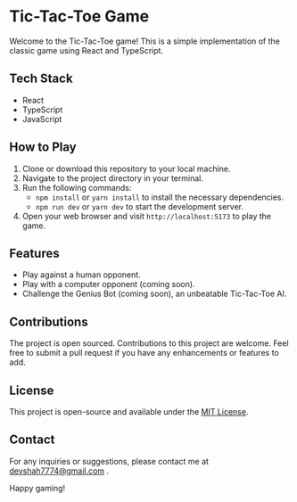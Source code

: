 # Tic-Tac-Toe Game

Welcome to the Tic-Tac-Toe game! This is a simple implementation of the classic game using React and TypeScript.

## Tech Stack
- React
- TypeScript
- JavaScript

## How to Play
1. Clone or download this repository to your local machine.
2. Navigate to the project directory in your terminal.
3. Run the following commands:
   - `npm install` or `yarn install` to install the necessary dependencies.
   - `npm run dev` or `yarn dev` to start the development server.
4. Open your web browser and visit `http://localhost:5173` to play the game.

## Features
- Play against a human opponent.
- Play with a computer opponent (coming soon).
- Challenge the Genius Bot (coming soon), an unbeatable Tic-Tac-Toe AI.

## Contributions
The project is open sourced.
Contributions to this project are welcome. Feel free to submit a pull request if you have any enhancements or features to add.

## License
This project is open-source and available under the [MIT License](LICENSE).

## Contact
For any inquiries or suggestions, please contact me at devshah7774@gmail.com .

Happy gaming!
